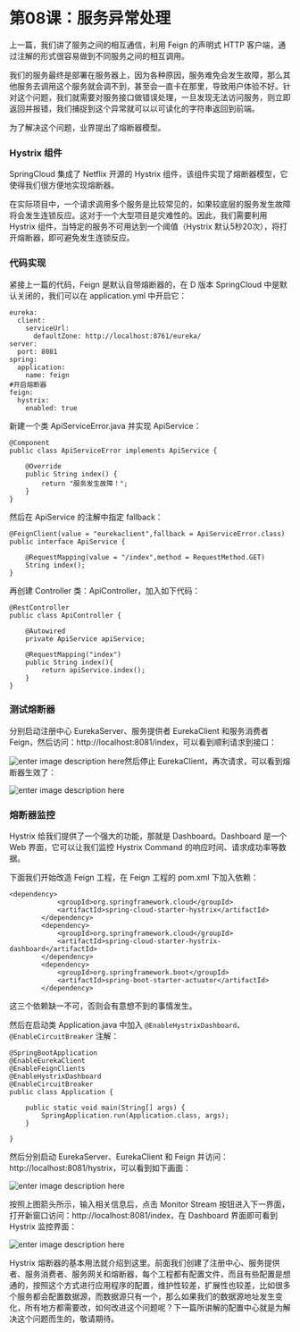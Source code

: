 # 第08课：服务异常处理

上一篇，我们讲了服务之间的相互通信，利用 Feign 的声明式 HTTP 客户端，通过注解的形式很容易做到不同服务之间的相互调用。

我们的服务最终是部署在服务器上，因为各种原因，服务难免会发生故障，那么其他服务去调用这个服务就会调不到，甚至会一直卡在那里，导致用户体验不好。针对这个问题，我们就需要对服务接口做错误处理，一旦发现无法访问服务，则立即返回并报错，我们捕捉到这个异常就可以以可读化的字符串返回到前端。

为了解决这个问题，业界提出了熔断器模型。

### Hystrix 组件

SpringCloud 集成了 Netflix 开源的 Hystrix 组件，该组件实现了熔断器模型，它使得我们很方便地实现熔断器。

在实际项目中，一个请求调用多个服务是比较常见的，如果较底层的服务发生故障将会发生连锁反应。这对于一个大型项目是灾难性的。因此，我们需要利用 Hystrix 组件，当特定的服务不可用达到一个阈值（Hystrix 默认5秒20次），将打开熔断器，即可避免发生连锁反应。

### 代码实现

紧接上一篇的代码，Feign 是默认自带熔断器的，在 D 版本 SpringCloud 中是默认关闭的，我们可以在 application.yml 中开启它：

```
eureka:
  client:
    serviceUrl:
      defaultZone: http://localhost:8761/eureka/
server:
  port: 8081
spring:
  application:
    name: feign
#开启熔断器
feign:
  hystrix:
    enabled: true
```

新建一个类 ApiServiceError.java 并实现 ApiService：

```
@Component
public class ApiServiceError implements ApiService {

    @Override
    public String index() {
        return "服务发生故障！";
    }
}
```

然后在 ApiService 的注解中指定 fallback：

```
@FeignClient(value = "eurekaclient",fallback = ApiServiceError.class)
public interface ApiService {

    @RequestMapping(value = "/index",method = RequestMethod.GET)
    String index();
}
```

再创建 Controller 类：ApiController，加入如下代码：

```
@RestController
public class ApiController {

    @Autowired
    private ApiService apiService;

    @RequestMapping("index")
    public String index(){
        return apiService.index();
    }
}
```

### 测试熔断器

分别启动注册中心 EurekaServer、服务提供者 EurekaClient 和服务消费者 Feign，然后访问：http://localhost:8081/index，可以看到顺利请求到接口：

![enter image description here](http://images.gitbook.cn/e38b2d90-584f-11e8-af46-6927e96ff1fc)然后停止 EurekaClient，再次请求，可以看到熔断器生效了：

![enter image description here](http://images.gitbook.cn/03b59560-5850-11e8-af46-6927e96ff1fc)

### 熔断器监控

Hystrix 给我们提供了一个强大的功能，那就是 Dashboard。Dashboard 是一个 Web 界面，它可以让我们监控 Hystrix Command 的响应时间、请求成功率等数据。

下面我们开始改造 Feign 工程，在 Feign 工程的 pom.xml 下加入依赖：

```
<dependency>
            <groupId>org.springframework.cloud</groupId>
            <artifactId>spring-cloud-starter-hystrix</artifactId>
        </dependency>
        <dependency>
            <groupId>org.springframework.cloud</groupId>
            <artifactId>spring-cloud-starter-hystrix-dashboard</artifactId>
        </dependency>
        <dependency>
            <groupId>org.springframework.boot</groupId>
            <artifactId>spring-boot-starter-actuator</artifactId>
        </dependency>
```

这三个依赖缺一不可，否则会有意想不到的事情发生。

然后在启动类 Application.java 中加入 `@EnableHystrixDashboard`、`@EnableCircuitBreaker` 注解：

```
@SpringBootApplication
@EnableEurekaClient
@EnableFeignClients
@EnableHystrixDashboard
@EnableCircuitBreaker
public class Application {

    public static void main(String[] args) {
        SpringApplication.run(Application.class, args);
    }

}
```

然后分别启动 EurekaServer、EurekaClient 和 Feign 并访问：http://localhost:8081/hystrix，可以看到如下画面：

![enter image description here](http://images.gitbook.cn/0830b5e0-5853-11e8-a6ee-37cda6a3c12b)

按照上图箭头所示，输入相关信息后，点击 Monitor Stream 按钮进入下一界面，打开新窗口访问：http://localhost:8081/index，在 Dashboard 界面即可看到 Hystrix 监控界面：

![enter image description here](http://images.gitbook.cn/452b8510-5853-11e8-af46-6927e96ff1fc)

Hystrix 熔断器的基本用法就介绍到这里。前面我们创建了注册中心、服务提供者、服务消费者、服务网关和熔断器，每个工程都有配置文件，而且有些配置是想通的，按照这个方式进行应用程序的配置，维护性较差，扩展性也较差，比如很多个服务都会配置数据源，而数据源只有一个，那么如果我们的数据源地址发生变化，所有地方都需要改，如何改进这个问题呢？下一篇所讲解的配置中心就是为解决这个问题而生的，敬请期待。
